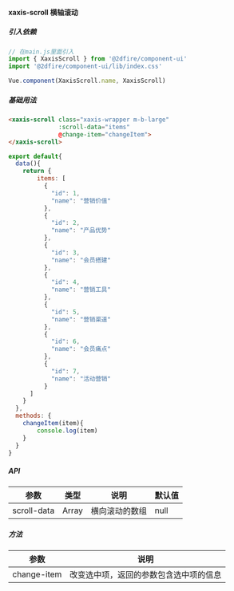 #### xaxis-scroll 横轴滚动
##### 引入依赖
``` javascript
// 在main.js里面引入
import { XaxisScroll } from '@2dfire/component-ui'
import '@2dfire/component-ui/lib/index.css'

Vue.component(XaxisScroll.name, XaxisScroll)
```

##### 基础用法
``` html
<xaxis-scroll class="xaxis-wrapper m-b-large"
              :scroll-data="items"
              @change-item="changeItem">
</xaxis-scroll>
```
``` javascript
export default{
  data(){
    return {
        items: [
          {
            "id": 1,
            "name": "营销价值"
          },
          {
            "id": 2,
            "name": "产品优势"
          },
          {
            "id": 3,
            "name": "会员搭建"
          },
          {
            "id": 4,
            "name": "营销工具"
          },
          {
            "id": 5,
            "name": "营销渠道"
          },
          {
            "id": 6,
            "name": "会员痛点"
          },
          {
            "id": 7,
            "name": "活动营销"
          }
      ]
    }
  },
  methods: {
    changeItem(item){
        console.log(item)
    }
  }
}
```

##### API
 参数 | 类型 | 说明 | 默认值
---|---|---|---
scroll-data | Array | 横向滚动的数组 | null

##### 方法
 参数 | 说明
---|---
change-item | 改变选中项，返回的参数包含选中项的信息
